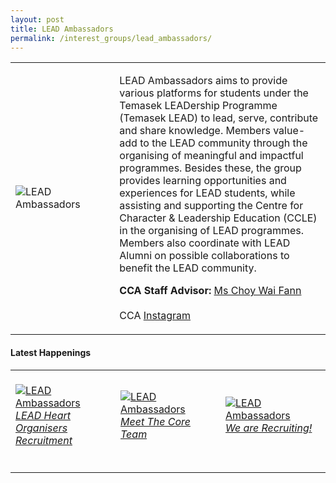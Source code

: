 ```yaml
---
layout: post
title: LEAD Ambassadors
permalink: /interest_groups/lead_ambassadors/
---
```

<div>
    <table>
        <tr>
            <td style="width:33%"><image src="/images/CCA-Lead_Ambassadors.jpg" style="display:block;margin-left:auto;margin-right:auto;" alt="LEAD Ambassadors"></image></td>
            <td>
                <p>
                    LEAD Ambassadors aims to provide various platforms for students under the Temasek LEADership Programme (Temasek LEAD) to lead, serve, contribute and share knowledge. Members value-add to the LEAD community through the organising of meaningful and impactful programmes. Besides these, the group provides learning opportunities and experiences for LEAD students, while assisting and supporting the Centre for Character & Leadership Education (CCLE) in the organising of LEAD programmes. Members also coordinate with LEAD Alumni on possible collaborations to benefit the LEAD community.
                </p>
                <p>
                    <b>CCA Staff Advisor:</b> <a href="mailto:CHOY_Wai_Fann@TP.EDU.SG">Ms Choy Wai Fann</a><br>
                    <br>
                    CCA <a href="https://www.instagram.com/tp.lead/">Instagram</a>
                </p>
            </td>
        </tr>
    </table>
</div>

#### Latest Happenings

<table>
    <tr>
        <td style="width:33%"><br>
            <a href="https://www.instagram.com/p/CefIv-rJbcp/">
                <image src="/images/Interest Groups/LEAD_LEAD Heart Organisers Recruitment.png" style="display:block;margin-left:auto;margin-right:auto;" alt="LEAD Ambassadors">
                <h6 style="margin-top:0%">LEAD Heart Organisers Recruitment</h6>
                </image>
            </a>
        </td>
        <td style="width:33%"><br>
            <a href="https://www.instagram.com/p/CedjKhAJJGd/">
                <image src="/images/Interest Groups/LEAD_Meet the Core Team.png" style="display:block;margin-left:auto;margin-right:auto;" alt="LEAD Ambassadors">
                <h6 style="margin-top:0%">Meet The Core Team</h6>
                </image>
            </a>
        </td>
        <td style="width:33%"><br>
            <a href="https://www.instagram.com/p/CeLcFKYpM-y/">
                <image src="/images/Interest Groups/LEAD_We are Recruiting!.png" style="display:block;margin-left:auto;margin-right:auto;" alt="LEAD Ambassadors">
                <h6 style="margin-top:0%">We are Recruiting!</h6>    
                </image>
            </a>
        </td>
    </tr>
</table>